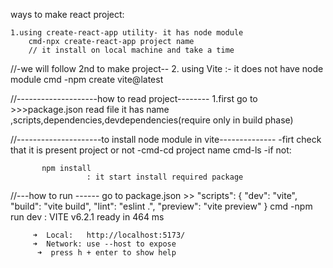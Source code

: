 ways to make react project:

    1.using create-react-app utility- it has node module
        cmd-npx create-react-app project name 
        // it install on local machine and take a time 

//-we will follow 2nd to make project--
    2. using Vite :- it does not have node module 
        cmd  -npm create vite@latest


//--------------------how to read project--------
      1.first go to >>>package.json 
      read file it has name ,scripts,dependencies,devdependencies(require only in build phase)

//---------------------to install node module in vite--------------
     -firt check that it is present project or not
      -cmd-cd project name 
      cmd-ls
    -if not:
           
           npm install
                     : it start install required package 


//---how to run ------
    go to package.json >> 
    "scripts": {
    "dev": "vite",
    "build": "vite build",
    "lint": "eslint .",
    "preview": "vite preview"
    }
    cmd -npm run dev
        : VITE v6.2.1  ready in 464 ms

         ➜  Local:   http://localhost:5173/
         ➜  Network: use --host to expose
          ➜  press h + enter to show help
